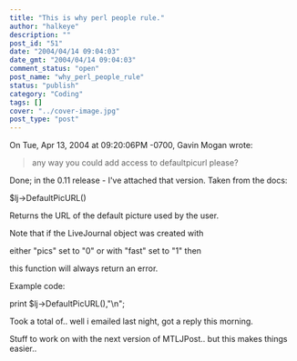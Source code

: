 ```yaml
---
title: "This is why perl people rule."
author: "halkeye"
description: ""
post_id: "51"
date: "2004/04/14 09:04:03"
date_gmt: "2004/04/14 09:04:03"
comment_status: "open"
post_name: "why_perl_people_rule"
status: "publish"
category: "Coding"
tags: []
cover: "../cover-image.jpg"
post_type: "post"
---
```


On Tue, Apr 13, 2004 at 09:20:06PM -0700, Gavin Mogan wrote:  

> any way you could add access to defaultpicurl please?

Done; in the 0.11 release - I've attached that version. Taken from the docs:  

 $lj->DefaultPicURL()  

 Returns the URL of the default picture used by the user.  

 Note that if the LiveJournal object was created with  

 either "pics" set to "0" or with "fast" set to "1" then  

 this function will always return an error.

 Example code:  

 print $lj->DefaultPicURL(),"\n";

Took a total of.. well i emailed last night, got a reply this morning.

Stuff to work on with the next version of MTLJPost.. but this makes things easier..